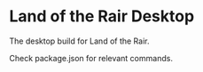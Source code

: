 # Land of the Rair Desktop

The desktop build for Land of the Rair.

Check package.json for relevant commands.